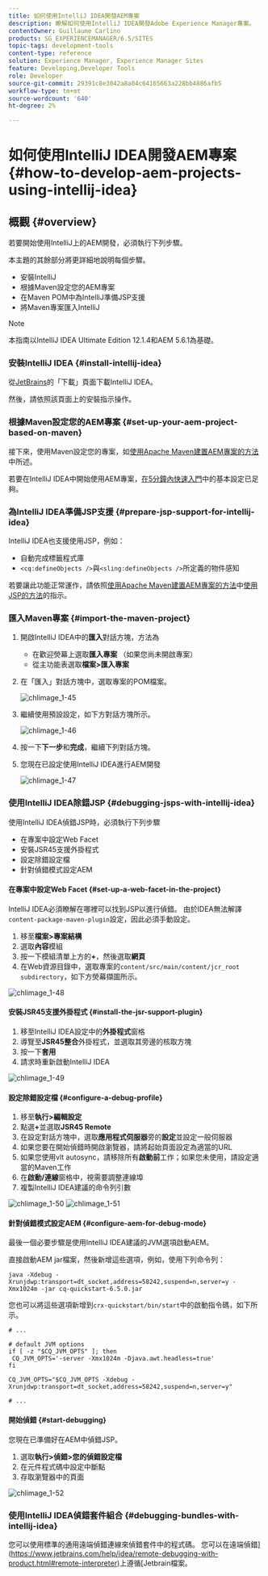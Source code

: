 ```yaml
---
title: 如何使用IntelliJ IDEA開發AEM專案
description: 瞭解如何使用IntelliJ IDEA開發Adobe Experience Manager專案。
contentOwner: Guillaume Carlino
products: SG_EXPERIENCEMANAGER/6.5/SITES
topic-tags: development-tools
content-type: reference
solution: Experience Manager, Experience Manager Sites
feature: Developing,Developer Tools
role: Developer
source-git-commit: 29391c8e3042a8a04c64165663a228bb4886afb5
workflow-type: tm+mt
source-wordcount: '640'
ht-degree: 2%

---
```


# 如何使用IntelliJ IDEA開發AEM專案{#how-to-develop-aem-projects-using-intellij-idea}

## 概觀 {#overview}

若要開始使用IntelliJ上的AEM開發，必須執行下列步驟。

本主題的其餘部分將更詳細地說明每個步驟。

* 安裝IntelliJ
* 根據Maven設定您的AEM專案
* 在Maven POM中為IntelliJ準備JSP支援
* 將Maven專案匯入IntelliJ

>[!NOTE]
>
>本指南以IntelliJ IDEA Ultimate Edition 12.1.4和AEM 5.6.1為基礎。

### 安裝IntelliJ IDEA {#install-intellij-idea}

從[JetBrains](https://www.jetbrains.com/idea/download/)的「下載」頁面下載IntelliJ IDEA。

然後，請依照該頁面上的安裝指示操作。

### 根據Maven設定您的AEM專案 {#set-up-your-aem-project-based-on-maven}

接下來，使用Maven設定您的專案，如[使用Apache Maven建置AEM專案的方法](/help/sites-developing/ht-projects-maven.md)中所述。

若要在IntelliJ IDEA中開始使用AEM專案，[在5分鐘內快速入門](https://maven.apache.org/guides/getting-started/maven-in-five-minutes.html)中的基本設定已足夠。

### 為IntelliJ IDEA準備JSP支援 {#prepare-jsp-support-for-intellij-idea}

IntelliJ IDEA也支援使用JSP，例如：

* 自動完成標籤程式庫
* `<cq:defineObjects />`與`<sling:defineObjects />`所定義的物件感知

若要讓此功能正常運作，請依照[使用Apache Maven建置AEM專案的方法](/help/sites-developing/ht-projects-maven.md)中[使用JSP的方法](/help/sites-developing/ht-projects-maven.md#how-to-work-with-jsps)的指示。

### 匯入Maven專案 {#import-the-maven-project}

1. 開啟IntelliJ IDEA中的&#x200B;**匯入**&#x200B;對話方塊，方法為

   * 在歡迎熒幕上選取&#x200B;**匯入專案** （如果您尚未開啟專案）
   * 從主功能表選取&#x200B;**檔案>匯入專案**

1. 在「匯入」對話方塊中，選取專案的POM檔案。

   ![chlimage_1-45](assets/chlimage_1-45a.png)

1. 繼續使用預設設定，如下方對話方塊所示。

   ![chlimage_1-46](assets/chlimage_1-46a.png)

1. 按一下&#x200B;**下一步**&#x200B;和&#x200B;**完成**，繼續下列對話方塊。
1. 您現在已設定使用IntelliJ IDEA進行AEM開發

   ![chlimage_1-47](assets/chlimage_1-47a.png)

### 使用IntelliJ IDEA除錯JSP {#debugging-jsps-with-intellij-idea}

使用IntelliJ IDEA偵錯JSP時，必須執行下列步驟

* 在專案中設定Web Facet
* 安裝JSR45支援外掛程式
* 設定除錯設定檔
* 針對偵錯模式設定AEM

#### 在專案中設定Web Facet {#set-up-a-web-facet-in-the-project}

IntelliJ IDEA必須瞭解在哪裡可以找到JSP以進行偵錯。 由於IDEA無法解譯`content-package-maven-plugin`設定，因此必須手動設定。

1. 移至&#x200B;**檔案>專案結構**
1. 選取&#x200B;**內容**&#x200B;模組
1. 按一下模組清單上方的&#x200B;**+**，然後選取&#x200B;**網頁**
1. 在Web資源目錄中，選取專案的`content/src/main/content/jcr_root subdirectory`，如下方熒幕擷圖所示。

![chlimage_1-48](assets/chlimage_1-48a.png)

#### 安裝JSR45支援外掛程式 {#install-the-jsr-support-plugin}

1. 移至IntelliJ IDEA設定中的&#x200B;**外掛程式**&#x200B;窗格
1. 導覽至&#x200B;**JSR45整合**&#x200B;外掛程式，並選取其旁邊的核取方塊
1. 按一下&#x200B;**套用**
1. 請求時重新啟動IntelliJ IDEA

![chlimage_1-49](assets/chlimage_1-49a.png)

#### 設定除錯設定檔 {#configure-a-debug-profile}

1. 移至&#x200B;**執行>編輯設定**
1. 點選&#x200B;**+**&#x200B;並選取&#x200B;**JSR45 Remote**
1. 在設定對話方塊中，選取&#x200B;**應用程式伺服器**&#x200B;旁的&#x200B;**設定**&#x200B;並設定一般伺服器
1. 如果您要在開始偵錯時開啟瀏覽器，請將起始頁面設定為適當的URL
1. 如果您使用vlt autosync，請移除所有&#x200B;**啟動前**&#x200B;工作；如果您未使用，請設定適當的Maven工作
1. 在&#x200B;**啟動/連線**&#x200B;窗格中，視需要調整連線埠
1. 複製IntelliJ IDEA建議的命令列引數

![chlimage_1-50](assets/chlimage_1-50a.png) ![chlimage_1-51](assets/chlimage_1-51a.png)

#### 針對偵錯模式設定AEM {#configure-aem-for-debug-mode}

最後一個必要步驟是使用IntelliJ IDEA建議的JVM選項啟動AEM。

直接啟動AEM jar檔案，然後新增這些選項，例如，使用下列命令列：

`java -Xdebug -Xrunjdwp:transport=dt_socket,address=58242,suspend=n,server=y -Xmx1024m -jar cq-quickstart-6.5.0.jar`

您也可以將這些選項新增到`crx-quickstart/bin/start`中的啟動指令碼，如下所示。

```shell
# ...

# default JVM options
if [ -z "$CQ_JVM_OPTS" ]; then
 CQ_JVM_OPTS='-server -Xmx1024m -Djava.awt.headless=true'
fi

CQ_JVM_OPTS="$CQ_JVM_OPTS -Xdebug -Xrunjdwp:transport=dt_socket,address=58242,suspend=n,server=y"

# ...
```

#### 開始偵錯 {#start-debugging}

您現在已準備好在AEM中偵錯JSP。

1. 選取&#x200B;**執行>偵錯>您的偵錯設定檔**
1. 在元件程式碼中設定中斷點
1. 存取瀏覽器中的頁面

![chlimage_1-52](assets/chlimage_1-52a.png)

### 使用IntelliJ IDEA偵錯套件組合 {#debugging-bundles-with-intellij-idea}

您可以使用標準的通用遠端偵錯連線來偵錯套件中的程式碼。 您可以在遠端偵錯](https://www.jetbrains.com/help/idea/remote-debugging-with-product.html#remote-interpreter)上遵循[Jetbrain檔案。
